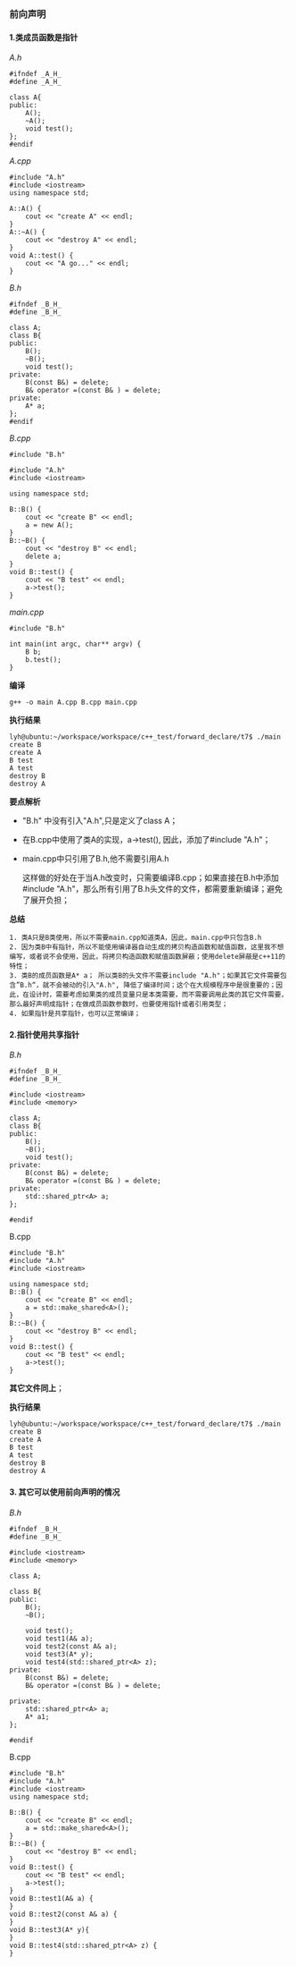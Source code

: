 ###  前向声明

#### 1.类成员函数是指针

*A.h*

```
#ifndef _A_H_
#define _A_H_

class A{
public:
	A();
	~A();
	void test();
};
#endif
```

*A.cpp*

```
#include "A.h"
#include <iostream>
using namespace std;

A::A() {
    cout << "create A" << endl;
}
A::~A() {
    cout << "destroy A" << endl;
}
void A::test() {
    cout << "A go..." << endl;
}
```

*B.h*

```
#ifndef _B_H_
#define _B_H_

class A;
class B{
public:
	B();
	~B();
	void test();
private:
	B(const B&) = delete;
	B& operator =(const B& ) = delete;
private:
	A* a;
};
#endif
```

*B.cpp*

```
#include "B.h"

#include "A.h"
#include <iostream>

using namespace std;

B::B() {
    cout << "create B" << endl;
	a = new A();
}
B::~B() {
    cout << "destroy B" << endl;
    delete a;
}
void B::test() {
    cout << "B test" << endl;
	a->test();
}
```

*main.cpp*

```
#include "B.h"

int main(int argc, char** argv) {
	B b;
	b.test();
}

```

**编译**

```
g++ -o main A.cpp B.cpp main.cpp 
```

**执行结果**

```
lyh@ubuntu:~/workspace/workspace/c++_test/forward_declare/t7$ ./main 
create B
create A
B test
A test
destroy B
destroy A
```

**要点解析**

* "B.h" 中没有引入"A.h",只是定义了class A；

* 在B.cpp中使用了类A的实现，a->test(), 因此，添加了#include "A.h"；

* main.cpp中只引用了B.h,他不需要引用A.h

  这样做的好处在于当A.h改变时，只需要编译B.cpp；如果直接在B.h中添加#include "A.h"，那么所有引用了B.h头文件的文件，都需要重新编译；避免了展开负担；

**总结**

```
1. 类A只是B类使用，所以不需要main.cpp知道类A，因此，main.cpp中只包含B.h
2. 因为类B中有指针，所以不能使用编译器自动生成的拷贝构造函数和赋值函数，这里我不想编写，或者说不会使用，因此，将拷贝构造函数和赋值函数屏蔽；使用delete屏蔽是c++11的特性；
3. 类B的成员函数是A* a； 所以类B的头文件不需要include "A.h"；如果其它文件需要包含”B.h“，就不会被动的引入"A.h", 降低了编译时间；这个在大规模程序中是很重要的；因此，在设计时，需要考虑如果类的成员变量只是本类需要，而不需要调用此类的其它文件需要，那么最好声明成指针；在做成员函数参数时，也要使用指针或者引用类型；
4. 如果指针是共享指针，也可以正常编译；
```



#### 2.指针使用共享指针

*B.h*

```
#ifndef _B_H_
#define _B_H_

#include <iostream>
#include <memory>

class A;
class B{
public:
	B();
	~B();
	void test();
private:
	B(const B&) = delete;
	B& operator =(const B& ) = delete;
private:
	std::shared_ptr<A> a;
};

#endif
```

B.cpp

```
#include "B.h"
#include "A.h"
#include <iostream>

using namespace std;
B::B() {
    cout << "create B" << endl;
	a = std::make_shared<A>();
}
B::~B() {
    cout << "destroy B" << endl;
}
void B::test() {
    cout << "B test" << endl;
	a->test();
}
```

**其它文件同上**；

**执行结果**

```
lyh@ubuntu:~/workspace/workspace/c++_test/forward_declare/t7$ ./main 
create B
create A
B test
A test
destroy B
destroy A
```

#### 3. 其它可以使用前向声明的情况

*B.h*

```
#ifndef _B_H_
#define _B_H_

#include <iostream>
#include <memory>

class A;

class B{
public:
	B();
	~B();

	void test();	
	void test1(A& a);
	void test2(const A& a);
	void test3(A* y);
	void test4(std::shared_ptr<A> z);
private:
	B(const B&) = delete;
	B& operator =(const B& ) = delete;

private:
	std::shared_ptr<A> a;
	A* a1;
};

#endif

```

B.cpp

```
#include "B.h"
#include "A.h"
#include <iostream>
using namespace std;

B::B() {
    cout << "create B" << endl;
	a = std::make_shared<A>();
}
B::~B() {
    cout << "destroy B" << endl;
}
void B::test() {
    cout << "B test" << endl;
	a->test();
}
void B::test1(A& a) {
}
void B::test2(const A& a) {
}
void B::test3(A* y){
}
void B::test4(std::shared_ptr<A> z) {
}
```

